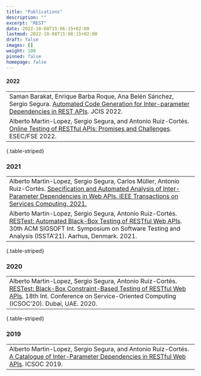 ```yaml
---
title: "Publications"
description: ""
excerpt: "REST"
date: 2022-10-08T15:06:15+02:00
lastmod: 2022-10-08T15:06:15+02:00
draft: false
images: []
weight: 100
pinned: false
homepage: false
---
```


#### 2022

|                                                            |
|:-----------------------------------------------------------|
| Saman Barakat, Enrique Barba Roque, Ana Belén Sánchez, Sergio Segura. <a href="https://biblioteca.sistedes.es/articulo/automated-code-generation-for-inter-parameter-dependencies-in-rest-apis/" target="_blank">Automated Code Generation for Inter-parameter Dependencies in REST APIs</a>. JCIS 2022.|
| Alberto Martin-Lopez, Sergio Segura, and Antonio Ruiz-Cortés. <a href="https://personales.us.es/sergiosegura/files/papers/martin22-fse.pdf" target="_blank">Online Testing of RESTful APIs: Promises and Challenges</a>. ESEC/FSE 2022.|
{.table-striped}

### 2021

|                                                            |
|:-----------------------------------------------------------|
| Alberto Martin-Lopez, Sergio Segura, Carlos Müller, Antonio Ruiz-Cortés. <a href="https://personales.us.es/sergiosegura/files/papers/martin-lopez21-tsc.pdf" target="_blank">Specification and Automated Analysis of Inter-Parameter Dependencies in Web APIs. IEEE Transactions on Services Computing. 2021.|
| Alberto Martin-Lopez, Sergio Segura, Antonio Ruiz-Cortés. <a href="https://personales.us.es/sergiosegura/files/papers/martin-lopez21-issta.pdf" target="_blank">RESTest: Automated Black-Box Testing of RESTful Web APIs</a>. 30th ACM SIGSOFT Int. Symposium on Software Testing and Analysis (ISSTA’21). Aarhus, Denmark. 2021.|
{.table-striped}

### 2020

|                                                            |
|:-----------------------------------------------------------|
| Alberto Martin-Lopez, Sergio Segura, Antonio Ruiz-Cortés. <a href="https://personales.us.es/sergiosegura/files/papers/martin-lopez20-icsoc.pdf" target="_blank">RESTest: Black-Box Constraint-Based Testing of RESTful Web APIs</a>. 18th Int. Conference on Service-Oriented Computing (ICSOC’20). Dubai, UAE. 2020.|

{.table-striped}

### 2019

|                                                            |
|:-----------------------------------------------------------|
| Alberto Martin-Lopez, Sergio Segura, and Antonio Ruiz-Cortés. <a href="https://personales.us.es/sergiosegura/files/papers/martinlopez19-icsoc.pdf" target="_blank">A Catalogue of Inter-Parameter Dependencies in RESTful Web APIs</a>. ICSOC 2019.|
